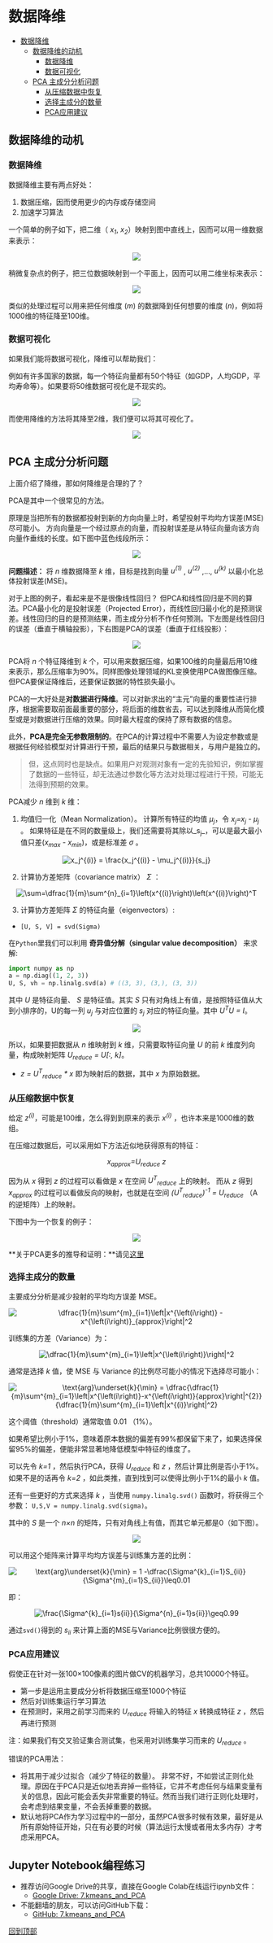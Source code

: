 # 数据降维

<!-- TOC depthFrom:1 depthTo:6 withLinks:1 updateOnSave:1 orderedList:0 -->

- [数据降维](#数据降维)
	- [数据降维的动机](#数据降维的动机)
		- [数据降维](#数据降维)
		- [数据可视化](#数据可视化)
	- [PCA 主成分分析问题](#pca-主成分分析问题)
		- [从压缩数据中恢复](#从压缩数据中恢复)
		- [选择主成分的数量](#选择主成分的数量)
		- [PCA应用建议](#pca应用建议)

<!-- /TOC -->

## 数据降维的动机

### 数据降维
数据降维主要有两点好处：
1. 数据压缩，因而使用更少的内存或存储空间
2. 加速学习算法

一个简单的例子如下，把二维（ _x<sub>1</sub>_,  _x<sub>2</sub>_）映射到图中直线上，因而可以用一维数据来表示：

<p align="center">
<img src="https://raw.github.com/loveunk/Coursera-ML-AndrewNg-Notes/master/images/8274f0c29314742e9b4f15071ea7624a.png" />
</p>

稍微复杂点的例子，把三位数据映射到一个平面上，因而可以用二维坐标来表示：

<p align="center">
<img src="https://raw.github.com/loveunk/Coursera-ML-AndrewNg-Notes/master/images/67e2a9d760300d33ac5e12ad2bd5523c.jpg" />
</p>

类似的处理过程可以用来把任何维度 (_m_) 的数据降到任何想要的维度 (_n_)，例如将1000维的特征降至100维。

### 数据可视化
如果我们能将数据可视化，降维可以帮助我们：

例如有许多国家的数据，每一个特征向量都有50个特征（如GDP，人均GDP，平均寿命等）。如果要将50维数据可视化是不现实的。
<p align="center">
<img src="https://raw.github.com/loveunk/Coursera-ML-AndrewNg-Notes/master/images/789d90327121d3391735087b9276db2a.png" />
</p>

而使用降维的方法将其降至2维，我们便可以将其可视化了。
<p align="center">
<img src="https://raw.github.com/loveunk/Coursera-ML-AndrewNg-Notes/master/images/ec85b79482c868eddc06ba075465fbcf.png" />
</p>

## PCA 主成分分析问题
上面介绍了降维，那如何降维是合理的了？

PCA是其中一个很常见的方法。

原理是当把所有的数据都投射到新的方向向量上时，希望投射平均均方误差(MSE) 尽可能小。
方向向量是一个经过原点的向量，而投射误差是从特征向量向该方向向量作垂线的长度。如下图中蓝色线段所示：

<p align="center">
<img src="https://raw.github.com/loveunk/Coursera-ML-AndrewNg-Notes/master/images/a93213474b35ce393320428996aeecd9.jpg" />
</p>

**问题描述：**
将 _n_ 维数据降至 _k_ 维，目标是找到向量 _u<sup>(1)</sup>_ , _u<sup>(2)</sup>_ ,..., _u<sup>(k)</sup>_ 以最小化总体投射误差(MSE)。

对于上图的例子，看起来是不是很像线性回归？
但PCA和线性回归是不同的算法。PCA最小化的是投射误差（Projected Error），而线性回归最小化的是预测误差。线性回归的目的是预测结果，而主成分分析不作任何预测。下左图是线性回归的误差（垂直于横轴投影），下右图是PCA的误差（垂直于红线投影）：

<p align="center">
<img src="https://raw.github.com/loveunk/Coursera-ML-AndrewNg-Notes/master/images/7e1389918ab9358d1432d20ed20f8142.png" />
</p>

PCA将 _n_ 个特征降维到 _k_ 个，可以用来数据压缩，如果100维的向量最后用10维来表示，那么压缩率为90%。同样图像处理领域的KL变换使用PCA做图像压缩。但PCA要保证降维后，还要保证数据的特性损失最小。

PCA的一大好处是**对数据进行降维**。可以对新求出的“主元”向量的重要性进行排序，根据需要取前面最重要的部分，将后面的维数省去，可以达到降维从而简化模型或是对数据进行压缩的效果。同时最大程度的保持了原有数据的信息。

此外，**PCA是完全无参数限制的**。在PCA的计算过程中不需要人为设定参数或是根据任何经验模型对计算进行干预，最后的结果只与数据相关，与用户是独立的。
> 但，这点同时也是缺点。如果用户对观测对象有一定的先验知识，例如掌握了数据的一些特征，却无法通过参数化等方法对处理过程进行干预，可能无法得到预期的效果。

PCA减少 _n_ 维到 _k_ 维：

1. 均值归一化（Mean Normalization）。
计算所有特征的均值 _μ<sub>j</sub>_，令 _x<sub>j</sub>=x<sub>j</sub> - μ<sub>j</sub>_ 。
如果特征是在不同的数量级上，我们还需要将其除以_s<sub>j</sub>_，可以是最大最小值只差(_x<sub>max</sub> - x<sub>min</sub>_)，或是标准差 _σ_ 。
<p align="center">
<img src="https://latex.codecogs.com/gif.latex?x_j^{(i)}&space;=&space;\frac{x_j^{(i)}&space;-&space;\mu_j^{(i)}}{s_j}" title="x_j^{(i)} = \frac{x_j^{(i)} - \mu_j^{(i)}}{s_j}" />
</p>

2. 计算协方差矩阵（covariance matrix） _Σ_ ：
<p align="center">
<img src="https://latex.codecogs.com/gif.latex?\sum=\dfrac{1}{m}\sum^{n}_{i=1}\left(x^{(i)}\right)\left(x^{(i)}\right)^T" title="\sum=\dfrac{1}{m}\sum^{n}_{i=1}\left(x^{(i)}\right)\left(x^{(i)}\right)^T" />
</p>

3. 计算协方差矩阵 _Σ_ 的特征向量（eigenvectors）:

* `[U, S, V] = svd(Sigma)`

在`Python`里我们可以利用 **奇异值分解（singular value decomposition）** 来求解:

``` python
import numpy as np
a = np.diag((1, 2, 3))
U, S, vh = np.linalg.svd(a) # ((3, 3), (3,), (3, 3))
```

其中 _U_ 是特征向量、 _S_ 是特征值。其实 _S_ 只有对角线上有值，是按照特征值从大到小排序的，U的每一列 _u<sub>j</sub>_ 与对应位置的 _s<sub>j</sub>_ 对应的特征向量。其中 _U<sup>T</sup>U = I_。

<p align="center">
<img src="https://raw.github.com/loveunk/Coursera-ML-AndrewNg-Notes/master/images/0918b38594709705723ed34bb74928ba.png" />
</p>

所以，如果要把数据从 _n_ 维映射到 _k_ 维，只需要取特征向量 _U_ 的前 _k_ 维度列向量，构成映射矩阵 _U<sub>reduce</sub> = U[:, k]_。

* _z = U<sup>T</sup><sub>reduce</sub> * x_ 即为映射后的数据，其中 _x_ 为原始数据。

### 从压缩数据中恢复
给定 _z<sup>(i)</sup>_，可能是100维，怎么得到到原来的表示 _x<sup>(i)</sup>_ ，也许本来是1000维的数组。

在压缩过数据后，可以采用如下方法近似地获得原有的特征：
<p align="center">
<i>x<sub>approx</sub>=U<sub>reduce</sub> z</i>
</p>

因为从 _x_ 得到 _z_ 的过程可以看做是 _x_ 在空间 _U<sup>T</sup><sub>reduce</sub>_ 上的映射。
而从 _z_ 得到 _x<sub>approx</sub>_ 的过程可以看做反向的映射，也就是在空间 _(U<sup>T</sup><sub>reduce</sub>)<sup>-1</sup> = U<sub>reduce</sub>_ （A的逆矩阵）上的映射。

下图中为一个恢复的例子：
<p align="center">
<img src="https://raw.github.com/loveunk/Coursera-ML-AndrewNg-Notes/master/images/66544d8fa1c1639d80948006f7f4a8ff.png" />
</p>

**关于PCA更多的推导和证明：**请见[这里](../../math/pca.md)

### 选择主成分的数量

主要成分分析是减少投射的平均均方误差 MSE。
<p align="center">
<img src="https://latex.codecogs.com/gif.latex?\dfrac{1}{m}\sum^{m}_{i=1}\left|x^{\left(i\right)}&space;-&space;x^{\left(i\right)}_{approx}\right|^2" title="\dfrac{1}{m}\sum^{m}_{i=1}\left|x^{\left(i\right)} - x^{\left(i\right)}_{approx}\right|^2" />
</p>

训练集的方差（Variance）为：
<p align="center">
<img src="https://latex.codecogs.com/gif.latex?\dfrac{1}{m}\sum^{m}_{i=1}\left|x^{\left(i\right)}\right|^2" title="\dfrac{1}{m}\sum^{m}_{i=1}\left|x^{\left(i\right)}\right|^2" />
</p>

通常是选择 _k_ 值，使 MSE 与 Variance 的比例尽可能小的情况下选择尽可能小：
<p align="center">
<img src="https://latex.codecogs.com/gif.latex?\text{arg}\underset{k}{\min}&space;=&space;\dfrac{\dfrac{1}{m}\sum^{m}_{i=1}\left|x^{\left(i\right)}-x^{\left(i\right)}{approx}\right|^{2}}{\dfrac{1}{m}\sum^{m}_{i=1}\left|x^{(i)}\right|^2}" title="\text{arg}\underset{k}{\min} = \dfrac{\dfrac{1}{m}\sum^{m}_{i=1}\left|x^{\left(i\right)}-x^{\left(i\right)}{approx}\right|^{2}}{\dfrac{1}{m}\sum^{m}_{i=1}\left|x^{(i)}\right|^2}" />
</p>

这个阈值（threshold）通常取值 0.01 （1%）。

如果希望比例小于1%，意味着原本数据的偏差有99%都保留下来了，如果选择保留95%的偏差，便能非常显著地降低模型中特征的维度了。

可以先令 _k=1_ ，然后执行PCA，获得 _U<sub>reduce</sub>_ 和 _z_ ，然后计算比例是否小于1%。如果不是的话再令 _k=2_ ，如此类推，直到找到可以使得比例小于1%的最小 _k_ 值。

还有一些更好的方式来选择 _k_ ，当使用 `numpy.linalg.svd()` 函数时，将获得三个参数：
```U,S,V = numpy.linalg.svd(sigma)```。

其中的 _S_ 是一个 _n×n_ 的矩阵，只有对角线上有值，而其它单元都是0（如下图）。
<p align="center">
<img src="https://raw.github.com/loveunk/Coursera-ML-AndrewNg-Notes/master/images/a4477d787f876ae4e72cb416a2cb0b8a.jpg" />
</p>

可以用这个矩阵来计算平均均方误差与训练集方差的比例：
<p align="center">
<img src="https://latex.codecogs.com/gif.latex?\text{arg}\underset{k}{\min}&space;=&space;1&space;-&space;\dfrac{\Sigma^{k}_{i=1}S_{ii}}{\Sigma^{m}_{i=1}S_{ii}}\leq0.01" title="\text{arg}\underset{k}{\min} = 1 -\dfrac{\Sigma^{k}_{i=1}S_{ii}}{\Sigma^{m}_{i=1}S_{ii}}\leq0.01" />
</p>

即：
<p align="center">
<img src="https://latex.codecogs.com/gif.latex?\frac{\Sigma^{k}_{i=1}s_{ii}}{\Sigma^{n}_{i=1}s_{ii}}\geq0.99" title="\frac{\Sigma^{k}_{i=1}s{ii}}{\Sigma^{n}_{i=1}s{ii}}\geq0.99" />
</p>

通过`svd()`得到的 _s<sub>ii</sub>_ 来计算上面的MSE与Variance比例很很方便的。


### PCA应用建议
假使正在针对一张100×100像素的图片做CV的机器学习，总共10000个特征。

* 第一步是运用主要成分分析将数据压缩至1000个特征
* 然后对训练集运行学习算法
* 在预测时，采用之前学习而来的 _U<sub>reduce</sub>_ 将输入的特征 _x_ 转换成特征 _z_ ，然后再进行预测

注：如果我们有交叉验证集合测试集，也采用对训练集学习而来的 _U<sub>reduce</sub>_ 。

错误的PCA用法：

* 将其用于减少过拟合（减少了特征的数量）。
  非常不好，不如尝试正则化处理。原因在于PCA只是近似地丢弃掉一些特征，它并不考虑任何与结果变量有关的信息，因此可能会丢失非常重要的特征。然而当我们进行正则化处理时，会考虑到结果变量，不会丢掉重要的数据。
* 默认地将PCA作为学习过程中的一部分，虽然PCA很多时候有效果，最好是从所有原始特征开始，只在有必要的时候（算法运行太慢或者用太多内存）才考虑采用PCA。

## Jupyter Notebook编程练习

- 推荐访问Google Drive的共享，直接在Google Colab在线运行ipynb文件：
  - [Google Drive: 7.kmeans_and_PCA](https://drive.google.com/drive/folders/1VNdwdcxeRGViyg9lsz8TyOVq39VhjiYg?usp=sharing)
- 不能翻墙的朋友，可以访问GitHub下载：
  - [GitHub: 7.kmeans_and_PCA](https://github.com/loveunk/ml-ipynb/tree/master/7.kmeans_and_PCA)


[回到顶部](#数据降维)

